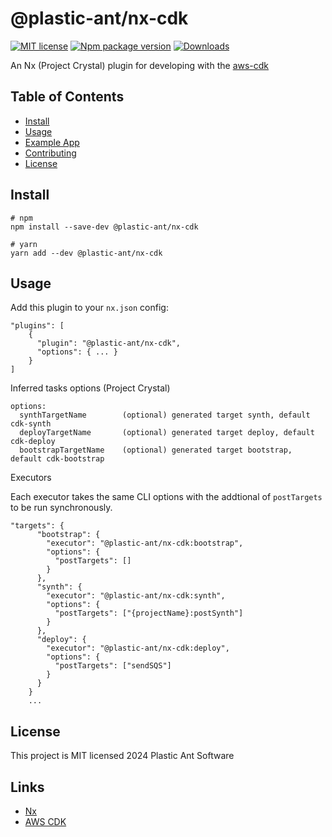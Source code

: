 # @plastic-ant/nx-cdk

[![MIT license](https://img.shields.io/badge/License-MIT-blue.svg)](https://lbesson.mit-license.org/)
[![Npm package version](https://badgen.net/npm/v/@plastic-ant/nx-cdk)](https://npmjs.com/package/@plastic-ant/nx-cdk)
[![Downloads](https://img.shields.io/npm/dm/@plastic-ant/nx-cdk.svg)](https://npmjs.com/package/@plastic-ant/nx-cdk)

An Nx (Project Crystal) plugin for developing with the [aws-cdk](https://docs.aws.amazon.com/cdk/latest/guide/home.html)

## Table of Contents

- [Install](#install)
- [Usage](#usage)
- [Example App](https://github.com/plastic-ant/packages/tree/main/examples/nx-cdk-app)
- [Contributing](#contributing)
- [License](#license)

## Install

```shell
# npm
npm install --save-dev @plastic-ant/nx-cdk

# yarn
yarn add --dev @plastic-ant/nx-cdk
```

## Usage

Add this plugin to your `nx.json` config:

```
"plugins": [
    {
      "plugin": "@plastic-ant/nx-cdk",
      "options": { ... }
    }
]
```

Inferred tasks options (Project Crystal)

```
options:
  synthTargetName        (optional) generated target synth, default cdk-synth
  deployTargetName       (optional) generated target deploy, default cdk-deploy
  bootstrapTargetName    (optional) generated target bootstrap, default cdk-bootstrap
```

Executors

Each executor takes the same CLI options with the addtional of `postTargets` to be run synchronously.

```
"targets": {
      "bootstrap": {
        "executor": "@plastic-ant/nx-cdk:bootstrap",
        "options": {
          "postTargets": []
        }
      },
      "synth": {
        "executor": "@plastic-ant/nx-cdk:synth",
        "options": {
          "postTargets": ["{projectName}:postSynth"]
        }
      },
      "deploy": {
        "executor": "@plastic-ant/nx-cdk:deploy",
        "options": {
          "postTargets": ["sendSQS"]
        }
      }
    }
    ...
```

## License

This project is MIT licensed 2024 Plastic Ant Software

## Links

- [Nx](https://github.com/nrwl/nx)
- [AWS CDK](https://docs.aws.amazon.com/cdk/v2/guide/home.html)
